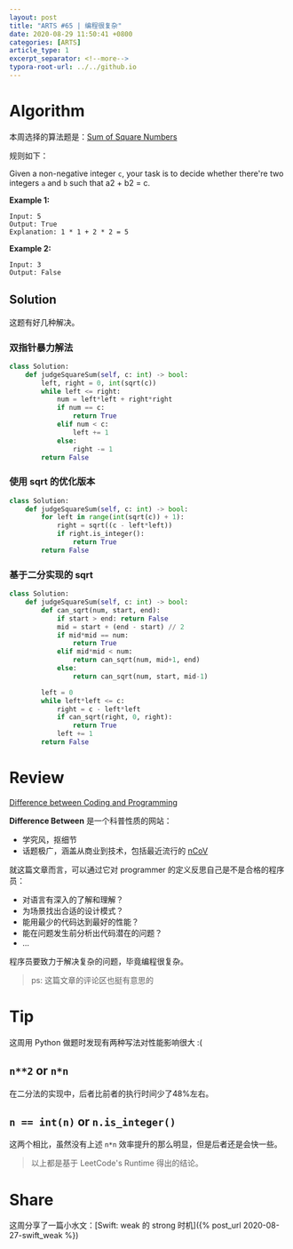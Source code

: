 ```yaml
---
layout: post
title: "ARTS #65 | 编程很复杂"
date: 2020-08-29 11:50:41 +0800
categories: [ARTS]
article_type: 1
excerpt_separator: <!--more-->
typora-root-url: ../../github.io
---
```



# Algorithm

本周选择的算法题是：[Sum of Square Numbers](https://leetcode.com/problems/sum-of-square-numbers/)

<!--more-->

规则如下：

Given a non-negative integer `c`, your task is to decide whether there're two integers `a` and `b` such that a2 + b2 = c.

**Example 1:**

```
Input: 5
Output: True
Explanation: 1 * 1 + 2 * 2 = 5
```

**Example 2:**

```
Input: 3
Output: False
```

## Solution

这题有好几种解决。

### 双指针暴力解法

```python
class Solution:
    def judgeSquareSum(self, c: int) -> bool:
        left, right = 0, int(sqrt(c))
        while left <= right:
            num = left*left + right*right
            if num == c:
                return True
            elif num < c:
                left += 1
            else:
                right -= 1
        return False
```

### 使用 sqrt 的优化版本

```python
class Solution:
    def judgeSquareSum(self, c: int) -> bool:
        for left in range(int(sqrt(c)) + 1):
            right = sqrt((c - left*left))
            if right.is_integer():
                return True
        return False
```

### 基于二分实现的 sqrt

```python
class Solution:
    def judgeSquareSum(self, c: int) -> bool:
        def can_sqrt(num, start, end):
            if start > end: return False
            mid = start + (end - start) // 2
            if mid*mid == num:
                return True
            elif mid*mid < num:
                return can_sqrt(num, mid+1, end)
            else:
                return can_sqrt(num, start, mid-1)

        left = 0
        while left*left <= c:
            right = c - left*left
            if can_sqrt(right, 0, right):
                return True
            left += 1
        return False
```


# Review

[Difference between Coding and Programming](https://www.differencebetween.net/technology/difference-between-coding-and-programming/)

**Difference Between** 是一个科普性质的网站：

- 学究风，抠细节
- 话题极广，涵盖从商业到技术，包括最近流行的 [nCoV](https://www.differencebetween.net/science/health/difference-between-coronavirus-and-pneumonia/)

就这篇文章而言，可以通过它对 programmer 的定义反思自己是不是合格的程序员：

- 对语言有深入的了解和理解？
- 为场景找出合适的设计模式？
- 能用最少的代码达到最好的性能？
- 能在问题发生前分析出代码潜在的问题？
- ...

程序员要致力于解决复杂的问题，毕竟编程很复杂。

> ps: 这篇文章的评论区也挺有意思的

# Tip

这周用 Python 做题时发现有两种写法对性能影响很大 :(

## `n**2` or `n*n`

在二分法的实现中，后者比前者的执行时间少了48%左右。

## `n == int(n)` or `n.is_integer()`

这两个相比，虽然没有上述 `n*n` 效率提升的那么明显，但是后者还是会快一些。

> 以上都是基于 LeetCode's Runtime 得出的结论。


# Share

这周分享了一篇小水文：[Swift: weak 的 strong 时机]({% post_url 2020-08-27-swift_weak %})